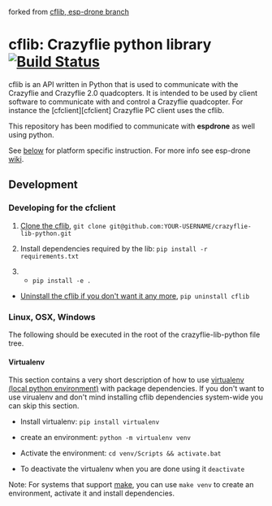 forked from [cflib, esp-drone branch](https://github.com/leeebo/crazyflie-lib-python/tree/esp-drone)

# cflib: Crazyflie python library [![Build Status](https://api.travis-ci.org/bitcraze/crazyflie-lib-python.svg)](https://travis-ci.org/bitcraze/crazyflie-lib-python)

cflib is an API written in Python that is used to communicate with the Crazyflie
and Crazyflie 2.0 quadcopters. It is intended to be used by client software to
communicate with and control a Crazyflie quadcopter. For instance the [cfclient][cfclient] Crazyflie PC client uses the cflib.

This repository has been modified to communicate with **espdrone** as well using python.

See [below](#platform-notes) for platform specific instruction.
For more info see esp-drone [wiki](https://docs.espressif.com/projects/espressif-esp-drone/en/latest/index.html "Bitcraze Wiki").


## Development
### Developing for the cfclient
1. [Clone the cflib](https://help.github.com/articles/cloning-a-repository/), 
  `git clone git@github.com:YOUR-USERNAME/crazyflie-lib-python.git`
2. Install dependencies required by the lib: 
  `pip install -r requirements.txt`

3.  *  `pip install -e .`
* [Uninstall the cflib if you don't want it any more](http://pip-python3.readthedocs.org/en/latest/reference/pip_uninstall.html), `pip uninstall cflib`

### Linux, OSX, Windows

The following should be executed in the root of the crazyflie-lib-python file tree.

#### Virtualenv
This section contains a very short description of how to use [virtualenv (local python environment)](https://virtualenv.pypa.io/en/latest/) 
with package dependencies. If you don't want to use virualenv and don't mind installing cflib dependencies system-wide
you can skip this section.

* Install virtualenv: `pip install virtualenv`
* create an environment: `python -m virtualenv venv`
* Activate the environment: `cd venv/Scripts && activate.bat`


* To deactivate the virtualenv when you are done using it `deactivate`

Note: For systems that support [make](https://www.gnu.org/software/make/manual/html_node/Simple-Makefile.html), you can use `make venv` to
create an environment, activate it and install dependencies.
